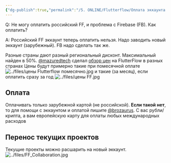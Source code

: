 ```yaml
---
{"dg-publish":true,"permalink":"/5. ONLINE/Flutterflow/Оплата эккаунта FlutterFlow/","created":"2024-10-23T10:26:26.519-03:00","updated":"2024-10-29T12:28:50.759-03:00"}
---
```



Q: Не могу оплатить российский FF, и проблема с Firebase (FB). Как оплатить?

A:  Российский FF эккаунт теперь оплатить нельзя. Надо заводить новый эккаунт (зарубежный). FB надо сделать так же. 

Разные страны дают разный региональный дисконт. Максимальный найден в 50%. [@mazuredtech](https://t.me/mazuredtech) сделал [обзор цен](https://docs.google.com/spreadsheets/d/1c1LVyONCnb35fZ4mF9WEzgMGRpGqvrn_YroNqaVlTBk/) на FlutterFlow в разных странах
Цены будут примерно такие при помесячной оплате
![../files/цены Flutterflow помесячно.jpg](/img/user/5.%20ONLINE/files/%D1%86%D0%B5%D0%BD%D1%8B%20Flutterflow%20%D0%BF%D0%BE%D0%BC%D0%B5%D1%81%D1%8F%D1%87%D0%BD%D0%BE.jpg)
и такие (за месяц), если оплатить сразу за год
![../files/цены FF.jpg](/img/user/5.%20ONLINE/files/%D1%86%D0%B5%D0%BD%D1%8B%20FF.jpg)

## Оплата
Оплачивать только зарубежной картой (не российской).
**Если такой нет**, то для помощи с эккаунтом и оплатой пишите [@brozaurus](https://t.me/brozaurus).
С вас рубли/крипта, а вам европейскую карту для оплаты любых международных расходов
## Перенос текущих проектов
Текущие проекты можно расшарить на новый эккаунт.
![../files/FF_Collaboration.jpg](/img/user/5.%20ONLINE/files/FF_Collaboration.jpg)
